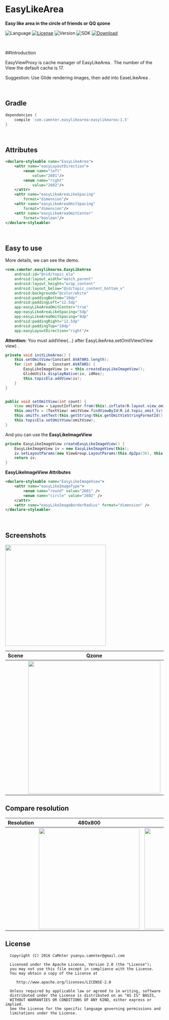 EasyLikeArea
==

**Easy like area in the circle of friends or QQ qzone**

![Language](https://img.shields.io/badge/language-Java-EE0000.svg) [![License](https://img.shields.io/badge/license-Apache%202.0-blue.svg)](https://github.com/CaMnter/EasyLikeArea/blob/master/LICENSE) 
![Version](https://img.shields.io/badge/version-1.4-8470FF.svg)
![SDK](https://img.shields.io/badge/SDK-9%2B-orange.svg)
 [ ![Download](https://api.bintray.com/packages/camnter/maven/EasyLikeArea/images/download.svg) ](https://bintray.com/camnter/maven/EasyLikeArea/_latestVersion)
    
<br>    
   
##Introduction

EasyViewProxy is cache manager of EasyLikeArea . The number of the View the default cache is 17.

Suggestion: Use Glide rendering images, then add into EaseLikeArea .
    
<br>    
   
## Gradle

```groovy
dependencies {
	compile 'com.camnter.easylikearea:easylikearea:1.5'
}
```
    
<br>    
   
## Attributes

```xml
<declare-styleable name="EasyLikeArea">
    <attr name="easyLayoutDirection">
        <enum name="left"
            value="2601"/>
        <enum name="right"
            value="2602"/>
    </attr>
    <attr name="easyLikeAreaLikeSpacing"
        format="dimension"/>
    <attr name="easyLikeAreaOmitSpacing"
        format="dimension"/>
    <attr name="easyLikeAreaOmitCenter"
        format="boolean"/>
</declare-styleable>
```
    
<br>    
   
## Easy to use

More details, we can see the demo.

```xml
<com.camnter.easylikearea.EasyLikeArea
    android:id="@+id/topic_ela"
    android:layout_width="match_parent"
    android:layout_height="wrap_content"
    android:layout_below="@id/topic_content_bottom_v"
    android:background="@color/white"
    android:paddingBottom="10dp"
    android:paddingLeft="12.5dp"
    app:easyLikeAreaOmitCenter="true"
    app:easyLikeAreaLikeSpacing="5dp"
    app:easyLikeAreaOmitSpacing="8dp"
    android:paddingRight="12.5dp"
    android:paddingTop="10dp"
    app:easyLayoutDirection="right"/>
```
   
**Attention:** You must addView(...)  after EasyLikeArea.setOmitView(View view) .
```java
private void initLikeArea() {
    this.setOmitView(Constant.AVATARS.length);
    for (int idRes : Constant.AVATARS) {
        EasyLikeImageView iv = this.createEasyLikeImageView();
        GlideUtils.displayNative(iv, idRes);
        this.topicEla.addView(iv);
    }
}


public void setOmitView(int count) {
    View omitView = LayoutInflater.from(this).inflate(R.layout.view_omit_style_topic, null);
    this.omitTv = (TextView) omitView.findViewById(R.id.topic_omit_tv);
    this.omitTv.setText(this.getString(this.getOmitVieStringFormatId(), count));
    this.topicEla.setOmitView(omitView);
}
```
  
And you can use the **EasyLikeImageView**
```java
private EasyLikeImageView createEasyLikeImageView() {
    EasyLikeImageView iv = new EasyLikeImageView(this);
    iv.setLayoutParams(new ViewGroup.LayoutParams(this.dp2px(36), this.dp2px(36)));
    return iv;
}
```
  
**EasyLikeImageView Attributes**
```xml
<declare-styleable name="EasyLikeImageView">
    <attr name="easyLikeImageType">
        <enum name="round" value="2601" />
        <enum name="circle" value="2602" />
    </attr>
    <attr name="easyLikeImageBorderRadius" format="dimension" />
</declare-styleable>
```
    
<br>    
   
## Screenshots

<img src="http://ww2.sinaimg.cn/large/006lPEc9jw1f2gdeeubxjg30fw0sg7i3.gif" width="320x">   

|    Scene   |     Qzone    |      Style     |
| :--------: | :-----------:| :------------: |
| | <img src="http://ww2.sinaimg.cn/large/006lPEc9gw1f30vuhhd0zj31ay298aj8.jpg" width="420x">             |  <img src="http://ww3.sinaimg.cn/large/006lPEc9gw1f30vus8l05j31ay2987f1.jpg" width="420x">             |  

  
## Compare resolution 

| Resolution |    480x800   |    720x1280   |
| :--------: | :-----------:| :-----------: |
| | <img src="http://ww2.sinaimg.cn/large/006lPEc9jw1f2gd4fx6ypj30qk186adm.jpg" width="320x">             |  <img src="http://ww3.sinaimg.cn/large/006lPEc9jw1f2gd4u3eipj30qq1baq69.jpg" width="320x">             |


## License

      Copyright (C) 2016 CaMnter yuanyu.camnter@gmail.com

      Licensed under the Apache License, Version 2.0 (the "License");
      you may not use this file except in compliance with the License.
      You may obtain a copy of the License at

         http://www.apache.org/licenses/LICENSE-2.0

      Unless required by applicable law or agreed to in writing, software
      distributed under the License is distributed on an "AS IS" BASIS,
      WITHOUT WARRANTIES OR CONDITIONS OF ANY KIND, either express or implied.
      See the License for the specific language governing permissions and
      limitations under the License.







